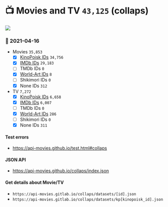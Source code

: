 # :tv: Movies and TV `43,125` (collaps)

<a href="https://API-Movies.github.io"><img src="https://API-Movies.github.io/banner.png?cache"></a>

### :date: 2021-04-16
- Movies `35,853`
  - [x] <a href="https://API-Movies.github.io/collaps/movie_kinopoisk_ids.json">KinoPoisk IDs</a> `34,756`
  - [x] <a href="https://API-Movies.github.io/collaps/movie_imdb_ids.json">IMDb IDs</a> `29,183`
  - [ ] TMDb IDs `0`
  - [x] <a href="https://API-Movies.github.io/collaps/movie_world_art_ids.json">World-Art IDs</a> `8`
  - [ ] Shikimori IDs `0`
  - [x] None IDs `312`
- TV `7,272`
  - [x] <a href="https://API-Movies.github.io/collaps/tv_kinopoisk_ids.json">KinoPoisk IDs</a> `6,658`
  - [x] <a href="https://API-Movies.github.io/collaps/tv_imdb_ids.json">IMDb IDs</a> `6,007`
  - [ ] TMDb IDs `0`
  - [x] <a href="https://API-Movies.github.io/collaps/tv_world_art_ids.json">World-Art IDs</a> `286`
  - [ ] Shikimori IDs `0`
  - [x] None IDs `311`
#### Test errors
- <a href='https://api-movies.github.io/test.html#collaps'>https://api-movies.github.io/test.html#collaps</a>
#### JSON API
- <a href='https://api-movies.github.io/collaps/index.json'>https://api-movies.github.io/collaps/index.json</a>
#### Get details about Movie/TV
- `https://api-movies.gitlab.io/collaps/datasets/[id].json`
- `https://api-movies.gitlab.io/collaps/datasets/kp[kinopoisk_id].json`
